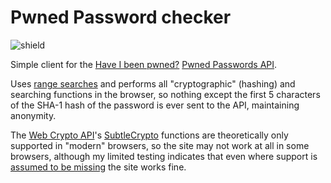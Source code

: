 Pwned Password checker
======================

![shield](https://octicons.glitch.me/svg/shield.svg?size=64&color=00FF00)

Simple client for the [Have I been pwned?](https://haveibeenpwned.com) [Pwned Passwords API](https://haveibeenpwned.com/API/v2#PwnedPasswords).

Uses [range searches](https://haveibeenpwned.com/API/v2#SearchingPwnedPasswordsByRange) and performs all "cryptographic" (hashing) and searching functions in the browser, so nothing except the first 5 characters of the SHA-1 hash of the password is ever sent to the API, maintaining anonymity.

The [Web Crypto API](https://developer.mozilla.org/en-US/docs/Web/API/Web_Crypto_API)'s [SubtleCrypto](https://developer.mozilla.org/en-US/docs/Web/API/SubtleCrypto) functions are theoretically only supported in "modern" browsers, so the site may not work at all in some browsers, although my limited testing indicates that even where support is [assumed to be missing](https://developer.mozilla.org/en-US/docs/Web/API/SubtleCrypto/digest#Browser_compatibility) the site works fine.
